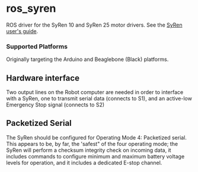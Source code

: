 # ros_syren
ROS driver for the SyRen 10 and SyRen 25 motor drivers.  See the [SyRen user's guide](https://www.dimensionengineering.com/datasheets/SyRen10-25.pdf). 

### Supported Platforms
Originally targeting the Arduino and Beaglebone (Black) platforms.

## Hardware interface
Two output lines on the Robot computer are needed in order to interface with a SyRen, one to transmit serial data (connects to S1), and an active-low Emergency Stop signal (connects to S2)  

## Packetized Serial
The SyRen should be configured for Operating Mode 4: Packetized serial.  This appears to be, by far, the 'safest" of the four operating mode; the SyRen will perform a checksum integrity check on incoming data, it includes commands to configure minimum and maximum battery voltage levels for operation, and it includes a dedicated E-stop channel.
